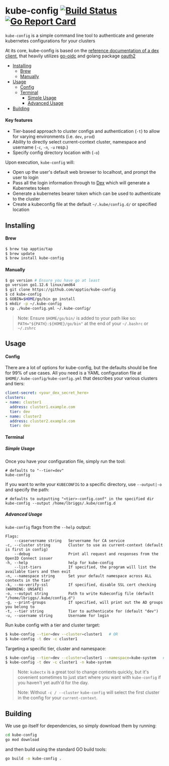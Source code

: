 # kube-config [![Build Status](https://travis-ci.org/apptio/kube-config.svg?branch=master)](https://travis-ci.org/apptio/kube-config) <!-- omit in toc -->[![Go Report Card](https://goreportcard.com/badge/github.com/apptio/kube-config)](https://goreportcard.com/report/github.com/apptio/kube-config)

`kube-config` is a simple command line tool to authenticate and generate kubernetes configurations for your clusters

At its core, kube-config is based on the [reference documentation of a dex client](https://github.com/dexidp/dex/blob/master/Documentation/using-dex.md), that heavily utilizes [go-oidc](https://godoc.org/github.com/coreos/go-oidc) and golang package [oauth2](https://godoc.org/golang.org/x/oauth2)

- [Installing](#installing)
    - [Brew](#brew)
    - [Manually](#manually)
- [Usage](#usage)
    - [Config](#config)
    - [Terminal](#terminal)
      - [Simple Usage](#simple-usage)
      - [Advanced Usage](#advanced-usage)
- [Building](#building)

#### Key features <!-- omit in toc -->

-   Tier-based approach to cluster configs and authentication (`-t`) to allow for varying environments (i.e. `dev`, `prod`)
-   Ability to directly select current-context cluster, namespace and username (`-c`, `-n`, `-u` resp.) 
-   Specify config directory location with (`-o`)

Upon execution, `kube-config` will:

-   Open up the user's default web browser to localhost, and prompt the user to login
-   Pass all the login information through to [Dex](https://github.com/coreos/dex) which will generate a Kubernetes token
-   Generate a kubernetes bearer token which can be used to authenticate to the cluster
-   Create a kubeconfig file at the default `~/.kube/config.d/` or specified location

## Installing

#### Brew

```bash
$ brew tap apptio/tap
$ brew update
$ brew install kube-config
```

#### Manually

```bash
$ go version # Ensure you have go at least
go version go1.12.6 linux/amd64
$ git clone https://github.com/apptio/kube-config
$ cd kube-config
$ GOBIN=$HOME/go/bin go install
$ mkdir -p ~/.kube-config
$ cp ./kube-config.yml ~/.kube-config/
```

> Note: Ensure `$HOME/go/bin/` is added to your path like so: `PATH="${PATH}:${HOME}/go/bin"` at the end of your `~/.bashrc` or `~/.zshrc`

## Usage

#### Config

There are a lot of options for kube-config, but the defaults should be fine for 99% of use cases. All you need is a YAML configuration file at `$HOME/.kube-config/kube-config.yml` that describes your various clusters and tiers:

```yaml
client-secret: <your_dex_secret_here>
clusters:
- name: cluster1
  address: cluster1.example.com
  tier: dev
- name: cluster2
  address: cluster2.example.com
  tier: dev
```

#### Terminal

##### Simple Usage

Once you have your configuration file, simply run the tool:

    # defaults to "--tier=dev"
    kube-config 

If you want to write your `KUBECONFIG` to a specific directory, use `--output|-o` and specify the path:

    # defaults to outputting "<tier>-config.conf" in the specified dir
    kube-config --output /home/lbriggs/.kube/config.d

##### Advanced Usage

`kube-config` flags from the `--help` output:

    Flags:
        --caservername string   Servername for CA service
    -c, --cluster string        Cluster to use as current-context (default is first in config)
        --debug                 Print all request and responses from the OpenID Connect issuer
    -h, --help                  help for kube-config
        --list-tiers            If specified, the program will list the available tiers and then exit
    -n, --namespace string      Set your default namespace across ALL contexts in the tier
    -k, --no-verify-ssl         If specified, disable SSL cert checking (WARNING: UNSAFE)
    -o, --output string         Path to write Kubeconfig file (default "/home/lbriggs/.kube/config.d")
    -g, --print-groups          If specified, will print out the AD groups you belong to
    -t, --tier string           Tier to authenticate for (default "dev")
    -u, --username string       Username for login


Run kube config with a tier and cluster target:

```bash
$ kube-config --tier=dev --cluster=cluster1   # OR
$ kube-config -t dev -c cluster1
```

Targeting a specific tier, cluster and namespace:

```bash
$ kube-config --tier=dev --cluster=cluster1 --namespace=kube-system   #OR
$ kube-config -t dev -c cluster1 -n kube-system
```

> Note: `kubectx` is a great tool to change contexts quickly, but it's covenient sometimes to just start where you want with `kube-config` if you haven't yet auth'd for the day.
>
> Note: Without `-c / --cluster` `kube-config` will select the first cluster in the config for your `current-context`.

## Building

We use go itself for dependencies, so simply download them by running:

```bash
cd kube-config
go mod download
```

and then build using the standard GO build tools:

```bash
go build -o kube-config .
```
